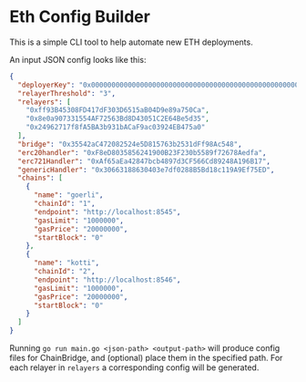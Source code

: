 # Eth Config Builder

This is a simple CLI tool to help automate new ETH deployments.

An input JSON config looks like this:

```json
{
  "deployerKey": "0x000000000000000000000000000000000000000000000000000000616c696365",
  "relayerThreshold": "3",
  "relayers": [
    "0xff93B45308FD417dF303D6515aB04D9e89a750Ca",
    "0x8e0a907331554AF72563Bd8D43051C2E64Be5d35",
    "0x24962717f8fA5BA3b931bACaF9ac03924EB475a0"
  ],
  "bridge": "0x35542aC472082524e5D815763b2531dFf98Ac548",
  "erc20handler": "0xF8eD8035856241900B23F230b5589f72678Aedfa",
  "erc721Handler": "0xAf65aEa42847bcb4897d3CF566Cd89248A196B17",
  "genericHandler": "0x30663188630403e7df0288B5Bd18c119A9Ef75ED",
  "chains": [
    {
      "name": "goerli",
      "chainId": "1",
      "endpoint": "http://localhost:8545",
      "gasLimit": "1000000",
      "gasPrice": "20000000",
      "startBlock": "0"
    },
    {
      "name": "kotti",
      "chainId": "2",
      "endpoint": "http://localhost:8546",
      "gasLimit": "1000000",
      "gasPrice": "20000000",
      "startBlock": "0"
    }
  ]
}
```

Running `go run main.go <json-path> <output-path>` will produce config files for ChainBridge, and (optional) place them in the specified path. For each relayer in `relayers` a corresponding config will be generated.